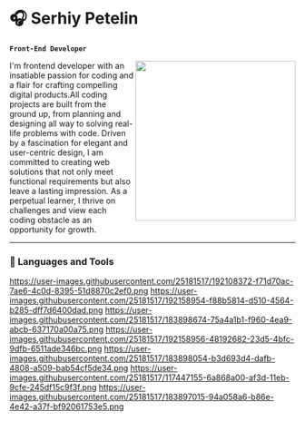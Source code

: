 # :headphones: Serhiy Petelin
**`Front-End Developer`**


<img src="https://i.pinimg.com/564x/8d/64/40/8d6440327a2996b8661f7c7b08c9b88f.jpg" align="right" height="282" width="282" />
I'm frontend developer with an insatiable passion for coding and a flair for crafting compelling digital products.All coding projects are built from the ground up, from planning and designing all way to solving real-life problems with code. Driven by a fascination for elegant and user-centric design, I am committed to creating web solutions that not only meet functional requirements but also leave a lasting impression. As a perpetual learner, I thrive on challenges and view each coding obstacle as an opportunity for growth.

---
### :hammer: Languages and Tools

https://user-images.githubusercontent.com/25181517/192108372-f71d70ac-7ae6-4c0d-8395-51d8870c2ef0.png
https://user-images.githubusercontent.com/25181517/192158954-f88b5814-d510-4564-b285-dff7d6400dad.png
https://user-images.githubusercontent.com/25181517/183898674-75a4a1b1-f960-4ea9-abcb-637170a00a75.png
https://user-images.githubusercontent.com/25181517/192158956-48192682-23d5-4bfc-9dfb-6511ade346bc.png
https://user-images.githubusercontent.com/25181517/183898054-b3d693d4-dafb-4808-a509-bab54cf5de34.png
https://user-images.githubusercontent.com/25181517/117447155-6a868a00-af3d-11eb-9cfe-245df15c9f3f.png
https://user-images.githubusercontent.com/25181517/183897015-94a058a6-b86e-4e42-a37f-bf92061753e5.png

